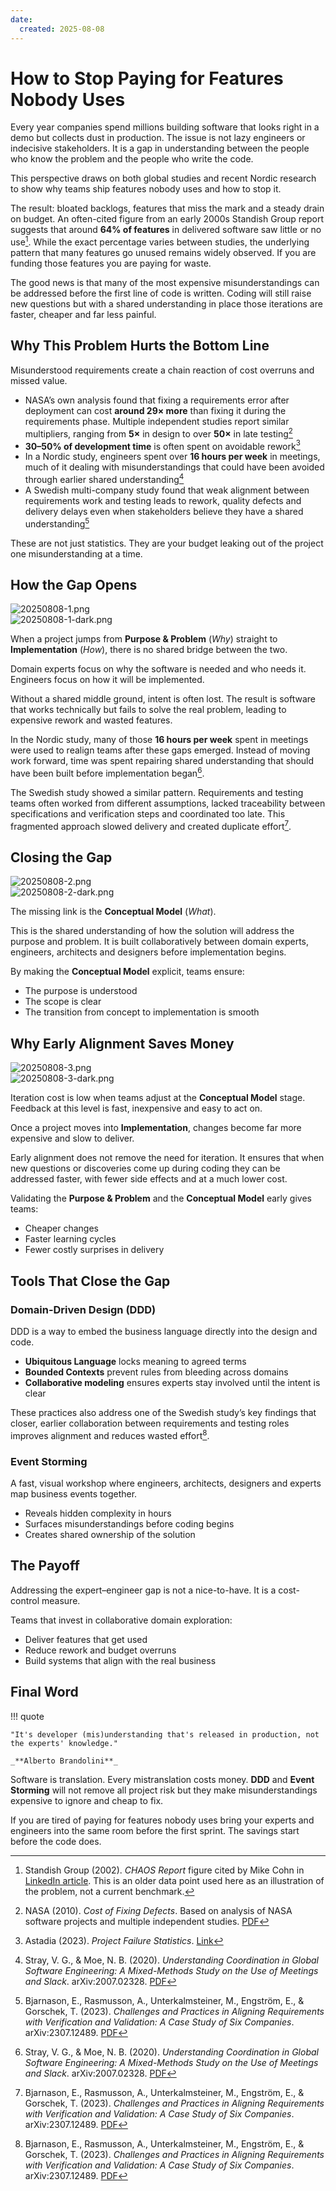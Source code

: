 ```yaml
---
date:
  created: 2025-08-08
---
```


# How to Stop Paying for Features Nobody Uses

Every year companies spend millions building software that looks right in a demo but collects dust in production. The issue is not lazy engineers or indecisive stakeholders. It is a gap in understanding between the people who know the problem and the people who write the code.

This perspective draws on both global studies and recent Nordic research to show why teams ship features nobody uses and how to stop it.

The result: bloated backlogs, features that miss the mark and a steady drain on budget. An often-cited figure from an early 2000s Standish Group report suggests that around **64% of features** in delivered software saw little or no use[^1]. While the exact percentage varies between studies, the underlying pattern that many features go unused remains widely observed. If you are funding those features you are paying for waste.

The good news is that many of the most expensive misunderstandings can be addressed before the first line of code is written. Coding will still raise new questions but with a shared understanding in place those iterations are faster, cheaper and far less painful.

## Why This Problem Hurts the Bottom Line

Misunderstood requirements create a chain reaction of cost overruns and missed value.

- NASA’s own analysis found that fixing a requirements error after deployment can cost **around 29× more** than fixing it during the requirements phase. Multiple independent studies report similar multipliers, ranging from **5×** in design to over **50×** in late testing[^2]
- **30–50% of development time** is often spent on avoidable rework[^3]
- In a Nordic study, engineers spent over **16 hours per week** in meetings, much of it dealing with misunderstandings that could have been avoided through earlier shared understanding[^4]
- A Swedish multi-company study found that weak alignment between requirements work and testing leads to rework, quality defects and delivery delays even when stakeholders believe they have a shared understanding[^5]

These are not just statistics. They are your budget leaking out of the project one misunderstanding at a time.

## How the Gap Opens

![20250808-1.png](images/20250808-1.png#only-light)  
![20250808-1-dark.png](images/20250808-1-dark.png#only-dark)

When a project jumps from **Purpose & Problem** (*Why*) straight to **Implementation** (*How*), there is no shared bridge between the two.

Domain experts focus on why the software is needed and who needs it. Engineers focus on how it will be implemented.

Without a shared middle ground, intent is often lost. The result is software that works technically but fails to solve the real problem, leading to expensive rework and wasted features.

In the Nordic study, many of those **16 hours per week** spent in meetings were used to realign teams after these gaps emerged. Instead of moving work forward, time was spent repairing shared understanding that should have been built before implementation began[^4].

The Swedish study showed a similar pattern. Requirements and testing teams often worked from different assumptions, lacked traceability between specifications and verification steps and coordinated too late. This fragmented approach slowed delivery and created duplicate effort[^5].

## Closing the Gap

![20250808-2.png](images/20250808-2.png#only-light)  
![20250808-2-dark.png](images/20250808-2-dark.png#only-dark)

The missing link is the **Conceptual Model** (*What*).

This is the shared understanding of how the solution will address the purpose and problem. It is built collaboratively between domain experts, engineers, architects and designers before implementation begins.

By making the **Conceptual Model** explicit, teams ensure:

- The purpose is understood
- The scope is clear
- The transition from concept to implementation is smooth

## Why Early Alignment Saves Money

![20250808-3.png](images/20250808-3.png#only-light)  
![20250808-3-dark.png](images/20250808-3-dark.png#only-dark)

Iteration cost is low when teams adjust at the **Conceptual Model** stage. Feedback at this level is fast, inexpensive and easy to act on.

Once a project moves into **Implementation**, changes become far more expensive and slow to deliver.

Early alignment does not remove the need for iteration. It ensures that when new questions or discoveries come up during coding they can be addressed faster, with fewer side effects and at a much lower cost.

Validating the **Purpose & Problem** and the **Conceptual Model** early gives teams:

- Cheaper changes
- Faster learning cycles
- Fewer costly surprises in delivery

## Tools That Close the Gap

### Domain-Driven Design (DDD)
DDD is a way to embed the business language directly into the design and code.

- **Ubiquitous Language** locks meaning to agreed terms
- **Bounded Contexts** prevent rules from bleeding across domains
- **Collaborative modeling** ensures experts stay involved until the intent is clear

These practices also address one of the Swedish study’s key findings that closer, earlier collaboration between requirements and testing roles improves alignment and reduces wasted effort[^5].

### Event Storming
A fast, visual workshop where engineers, architects, designers and experts map business events together.

- Reveals hidden complexity in hours
- Surfaces misunderstandings before coding begins
- Creates shared ownership of the solution

## The Payoff

Addressing the expert–engineer gap is not a nice-to-have. It is a cost-control measure.

Teams that invest in collaborative domain exploration:

- Deliver features that get used
- Reduce rework and budget overruns
- Build systems that align with the real business

## Final Word

!!! quote

    "It's developer (mis)understanding that's released in production, not the experts' knowledge."

    _**Alberto Brandolini**_

Software is translation. Every mistranslation costs money. **DDD** and **Event Storming** will not remove all project risk but they make misunderstandings expensive to ignore and cheap to fix.

If you are tired of paying for features nobody uses bring your experts and engineers into the same room before the first sprint. The savings start before the code does.

[^1]: Standish Group (2002). *CHAOS Report* figure cited by Mike Cohn in [LinkedIn article](https://www.linkedin.com/pulse/64-features-really-rarely-never-used-mike-cohn). This is an older data point used here as an illustration of the problem, not a current benchmark.  
[^2]: NASA (2010). *Cost of Fixing Defects*. Based on analysis of NASA software projects and multiple independent studies. [PDF](https://ntrs.nasa.gov/api/citations/20100036670/downloads/20100036670.pdf)  
[^3]: Astadia (2023). *Project Failure Statistics*. [Link](https://www.astadia.com/blog/project-failure)  
[^4]: Stray, V. G., & Moe, N. B. (2020). *Understanding Coordination in Global Software Engineering: A Mixed-Methods Study on the Use of Meetings and Slack*. arXiv:2007.02328. [PDF](https://arxiv.org/pdf/2007.02328.pdf)  
[^5]: Bjarnason, E., Rasmusson, A., Unterkalmsteiner, M., Engström, E., & Gorschek, T. (2023). *Challenges and Practices in Aligning Requirements with Verification and Validation: A Case Study of Six Companies*. arXiv:2307.12489. [PDF](https://arxiv.org/pdf/2307.12489.pdf)  
